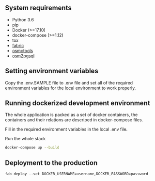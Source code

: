 System requirements
---
- Python 3.6
- pip
- Docker (>=17.10)
- docker-compose (>=1.12)
- tox
- [fabric](http://www.fabfile.org/)
- [osmctools](https://packages.debian.org/search?keywords=osmctools)
- [osm2pgsql](https://wiki.openstreetmap.org/wiki/Osm2pgsql)


Setting environment variables
---
Copy the .env.SAMPLE file to .env file and set all of the required
environment variables for the local environment to work properly.


Running dockerized development environment
-------
The whole application is packed as a set of docker containers, the containers and their relations are
descriped in docker-compose files.

Fill in the required environment variables in the local .env file.

Run the whole stack
```bash
docker-compose up --build
```

Deployment to the production
---
```
fab deploy --set DOCKER_USERNAME=username,DOCKER_PASSWORD=password
```